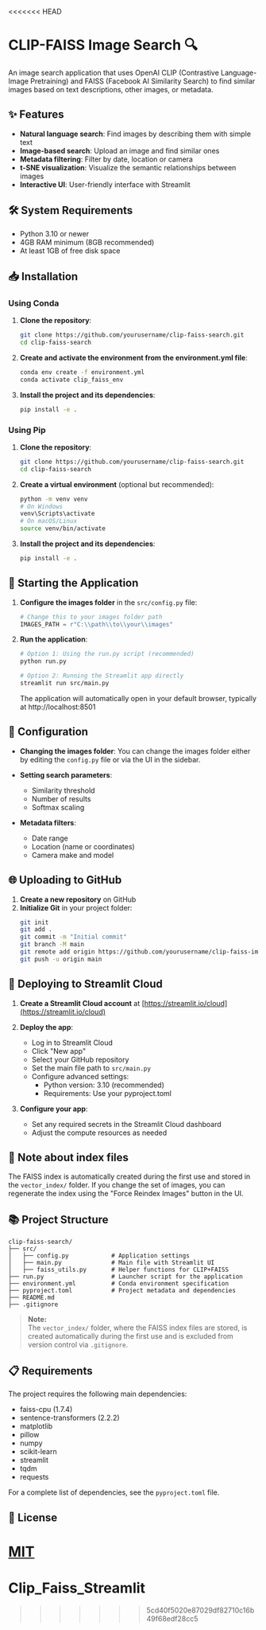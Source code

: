 <<<<<<< HEAD
# CLIP-FAISS Image Search 🔍

An image search application that uses OpenAI CLIP (Contrastive Language-Image Pretraining) and FAISS (Facebook AI Similarity Search) to find similar images based on text descriptions, other images, or metadata.

## ✨ Features

- **Natural language search**: Find images by describing them with simple text
- **Image-based search**: Upload an image and find similar ones
- **Metadata filtering**: Filter by date, location or camera
- **t-SNE visualization**: Visualize the semantic relationships between images
- **Interactive UI**: User-friendly interface with Streamlit

## 🛠️ System Requirements

- Python 3.10 or newer
- 4GB RAM minimum (8GB recommended)
- At least 1GB of free disk space

## 📥 Installation

### Using Conda

1. **Clone the repository**:
   ```bash
   git clone https://github.com/yourusername/clip-faiss-search.git
   cd clip-faiss-search
   ```

2. **Create and activate the environment from the environment.yml file**:
   ```bash
   conda env create -f environment.yml
   conda activate clip_faiss_env
   ```

3. **Install the project and its dependencies**:
   ```bash
   pip install -e .
   ```

### Using Pip

1. **Clone the repository**:
   ```bash
   git clone https://github.com/yourusername/clip-faiss-search.git
   cd clip-faiss-search
   ```

2. **Create a virtual environment** (optional but recommended):
   ```bash
   python -m venv venv
   # On Windows
   venv\Scripts\activate
   # On macOS/Linux
   source venv/bin/activate
   ```

3. **Install the project and its dependencies**:
   ```bash
   pip install -e .
   ```



## 🚀 Starting the Application

1. **Configure the images folder** in the `src/config.py` file:
   ```python
   # Change this to your images folder path
   IMAGES_PATH = r"C:\\path\\to\\your\\images"
   ```

2. **Run the application**:
   ```bash
   # Option 1: Using the run.py script (recommended)
   python run.py
   
   # Option 2: Running the Streamlit app directly
   streamlit run src/main.py
   ```

   The application will automatically open in your default browser, typically at http://localhost:8501

## 🔧 Configuration

- **Changing the images folder**: You can change the images folder either by editing the `config.py` file or via the UI in the sidebar.
  
- **Setting search parameters**:
  - Similarity threshold
  - Number of results
  - Softmax scaling

- **Metadata filters**:
  - Date range
  - Location (name or coordinates)
  - Camera make and model

## 🌐 Uploading to GitHub

1. **Create a new repository** on GitHub
2. **Initialize Git** in your project folder:
   ```bash
   git init
   git add .
   git commit -m "Initial commit"
   git branch -M main
   git remote add origin https://github.com/yourusername/clip-faiss-image-search.git
   git push -u origin main
   ```

## 🚀 Deploying to Streamlit Cloud

1. **Create a Streamlit Cloud account** at [https://streamlit.io/cloud](https://streamlit.io/cloud)

2. **Deploy the app**:
   - Log in to Streamlit Cloud
   - Click "New app"
   - Select your GitHub repository
   - Set the main file path to `src/main.py`
   - Configure advanced settings:
     - Python version: 3.10 (recommended)
     - Requirements: Use your pyproject.toml

3. **Configure your app**:
   - Set any required secrets in the Streamlit Cloud dashboard
   - Adjust the compute resources as needed

## 📝 Note about index files

The FAISS index is automatically created during the first use and stored in the `vector_index/` folder. If you change the set of images, you can regenerate the index using the "Force Reindex Images" button in the UI.

## 📚 Project Structure

```
clip-faiss-search/
├── src/
│   ├── config.py            # Application settings
│   ├── main.py              # Main file with Streamlit UI
│   ├── faiss_utils.py       # Helper functions for CLIP+FAISS
├── run.py                   # Launcher script for the application
├── environment.yml          # Conda environment specification
├── pyproject.toml           # Project metadata and dependencies
├── README.md
├── .gitignore
```

> **Note:**  
> The `vector_index/` folder, where the FAISS index files are stored, is created automatically during the first use and is excluded from version control via `.gitignore`.

## 📋 Requirements

The project requires the following main dependencies:

- faiss-cpu (1.7.4)
- sentence-transformers (2.2.2)
- matplotlib
- pillow
- numpy
- scikit-learn
- streamlit
- tqdm
- requests

For a complete list of dependencies, see the `pyproject.toml` file.

## 📄 License

[MIT](LICENSE)
=======
# Clip_Faiss_Streamlit
>>>>>>> 5cd40f5020e87029df82710c16b49f68edf28cc5
